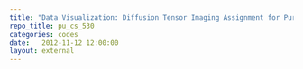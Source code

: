 ```yaml
---
title: "Data Visualization: Diffusion Tensor Imaging Assignment for Purdue University's Computer Science 53000 Class"
repo_title: pu_cs_530
categories: codes
date:   2012-11-12 12:00:00
layout: external
---
```

